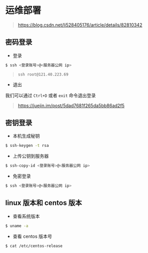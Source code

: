 # 运维部署

> https://blog.csdn.net/li528405176/article/details/82810342

## 密码登录

- 登录

```bash
$ ssh <登录账号>@<服务器公网 ip>
```

> `ssh root@121.40.223.69`

- 退出

我们可以通过 `Ctrl+D` 或者 `exit` 命令退出登录

> https://juejin.im/post/5dad7681f265da5bb86ad2f5

## 密钥登录

- 本机生成秘钥

```bash
$ ssh-keygen -t rsa
```

- 上传公钥到服务器

```bash
$ ssh-copy-id <登录账号>@<服务器公网 ip>
```

- 免密登录

```bash
$ ssh <登录账号>@<服务器公网 ip>
```

## linux 版本和 centos 版本

- 查看系统版本

```bash
$ uname -a
```

- 查看 centos 版本号

```bash
$ cat /etc/centos-release
```

